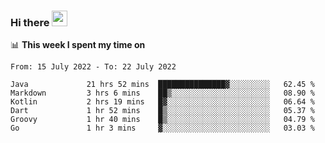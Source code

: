 ### Hi there <a href="https://www.gautamkrishnar.com/"><img src="https://media.giphy.com/media/hvRJCLFzcasrR4ia7z/giphy.gif" width="25px"></a>

📊 **This week I spent my time on**

<!--START_SECTION:waka-->

```text
From: 15 July 2022 - To: 22 July 2022

Java             21 hrs 52 mins  ███████████████▓░░░░░░░░░   62.45 %
Markdown         3 hrs 6 mins    ██▒░░░░░░░░░░░░░░░░░░░░░░   08.90 %
Kotlin           2 hrs 19 mins   █▓░░░░░░░░░░░░░░░░░░░░░░░   06.64 %
Dart             1 hr 52 mins    █▒░░░░░░░░░░░░░░░░░░░░░░░   05.37 %
Groovy           1 hr 40 mins    █▒░░░░░░░░░░░░░░░░░░░░░░░   04.79 %
Go               1 hr 3 mins     ▓░░░░░░░░░░░░░░░░░░░░░░░░   03.03 %
```

<!--END_SECTION:waka-->
